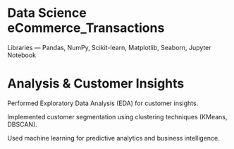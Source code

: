 # Data Science eCommerce_Transactions
Libraries —  Pandas, NumPy, Scikit-learn, Matplotlib, Seaborn, Jupyter Notebook

# Analysis & Customer Insights

Performed Exploratory Data Analysis (EDA) for customer insights.

Implemented customer segmentation using clustering techniques (KMeans, DBSCAN).

Used machine learning for predictive analytics and business intelligence.

